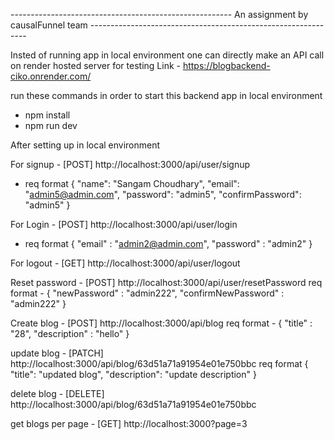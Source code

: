 ------------------------------------------------------- An assignment by causalFunnel team  --------------------------------------------------------------

Insted of running app in local environment one can directly make an API call on render hosted server for testing
Link - https://blogbackend-ciko.onrender.com/


run these commands in order to start this backend app in local environment

- npm install 
- npm run dev

After setting up in local environment 

For signup  - [POST] http://localhost:3000/api/user/signup
- req format 
{
    "name": "Sangam Choudhary",
    "email": "admin5@admin.com",
    "password": "admin5",
    "confirmPassword": "admin5"
}


For Login - [POST] http://localhost:3000/api/user/login
- req format {
    "email" : "admin2@admin.com",
    "password" : "admin2"
}

For logout - [GET] http://localhost:3000/api/user/logout

Reset password - [POST] http://localhost:3000/api/user/resetPassword
req format -
{
    "newPassword" : "admin222",
    "confirmNewPassword" : "admin222"
}

Create blog - [POST] http://localhost:3000/api/blog
req format -
{
    "title" : "28",
    "description" : "hello"
}

update blog - [PATCH] http://localhost:3000/api/blog/63d51a71a91954e01e750bbc
req format
{
    "title": "updated blog",
    "description": "update description"
}

delete blog - [DELETE] http://localhost:3000/api/blog/63d51a71a91954e01e750bbc

get blogs per page - [GET] http://localhost:3000?page=3
